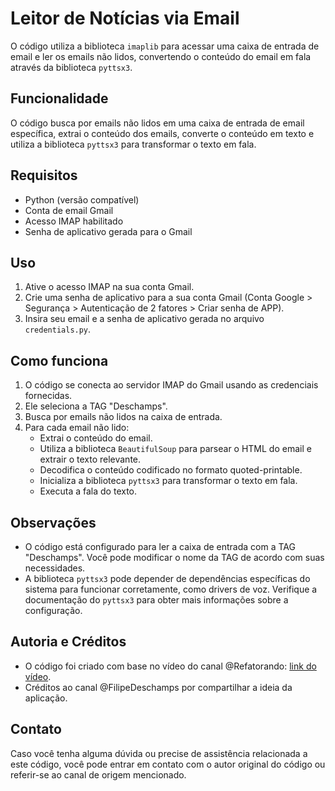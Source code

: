 # Leitor de Notícias via Email

O código utiliza a biblioteca `imaplib` para acessar uma caixa de entrada de email e ler os emails não lidos, convertendo o conteúdo do email em fala através da biblioteca `pyttsx3`.

## Funcionalidade

O código busca por emails não lidos em uma caixa de entrada de email específica, extrai o conteúdo dos emails, converte o conteúdo em texto e utiliza a biblioteca `pyttsx3` para transformar o texto em fala.

## Requisitos

- Python (versão compatível)
- Conta de email Gmail
- Acesso IMAP habilitado
- Senha de aplicativo gerada para o Gmail

## Uso

1. Ative o acesso IMAP na sua conta Gmail.
2. Crie uma senha de aplicativo para a sua conta Gmail (Conta Google > Segurança > Autenticação de 2 fatores > Criar senha de APP).
3. Insira seu email e a senha de aplicativo gerada no arquivo `credentials.py`.

## Como funciona

1. O código se conecta ao servidor IMAP do Gmail usando as credenciais fornecidas.
2. Ele seleciona a TAG "Deschamps".
3. Busca por emails não lidos na caixa de entrada.
4. Para cada email não lido:
   - Extrai o conteúdo do email.
   - Utiliza a biblioteca `BeautifulSoup` para parsear o HTML do email e extrair o texto relevante.
   - Decodifica o conteúdo codificado no formato quoted-printable.
   - Inicializa a biblioteca `pyttsx3` para transformar o texto em fala.
   - Executa a fala do texto.

## Observações

- O código está configurado para ler a caixa de entrada com a TAG "Deschamps". Você pode modificar o nome da TAG de acordo com suas necessidades.
- A biblioteca `pyttsx3` pode depender de dependências específicas do sistema para funcionar corretamente, como drivers de voz. Verifique a documentação do `pyttsx3` para obter mais informações sobre a configuração.

## Autoria e Créditos

- O código foi criado com base no vídeo do canal @Refatorando: [link do vídeo](https://youtu.be/wm82gDsKN0E).
- Créditos ao canal @FilipeDeschamps por compartilhar a ideia da aplicação.

## Contato

Caso você tenha alguma dúvida ou precise de assistência relacionada a este código, você pode entrar em contato com o autor original do código ou referir-se ao canal de origem mencionado.

